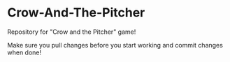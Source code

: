 # Crow-And-The-Pitcher
Repository for "Crow and the Pitcher" game!

Make sure you pull changes before you start working and commit changes when done!
